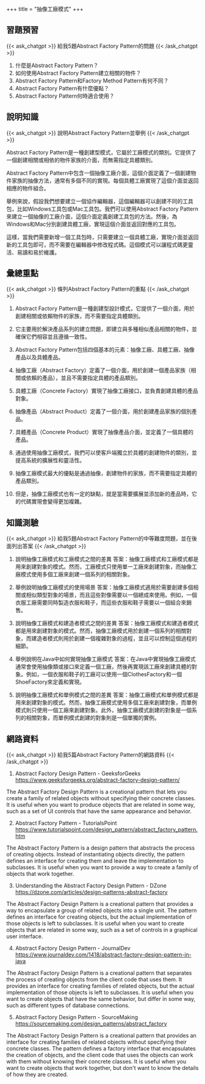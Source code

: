 +++
title = "抽像工廠模式"
+++
## 習題預習
{{< ask_chatgpt >}}
給我5題Abstract Factory Pattern的問題
{{< /ask_chatgpt >}}



1. 什麼是Abstract Factory Pattern？
2. 如何使用Abstract Factory Pattern建立相關的物件？
3. Abstract Factory Pattern和Factory Method Pattern有何不同？
4. Abstract Factory Pattern有什麼優點？
5. Abstract Factory Pattern何時適合使用？   

## 說明知識
{{< ask_chatgpt >}}
說明Abstract Factory Pattern並舉例
{{< /ask_chatgpt >}}



Abstract Factory Pattern是一種創建型模式，它屬於工廠模式的類別。它提供了一個創建相關或相依的物件家族的介面，而無需指定具體類別。

Abstract Factory Pattern中包含一個抽像工廠介面，這個介面定義了一個創建物件家族的抽像方法，通常有多個不同的實現。每個具體工廠實現了這個介面並返回相應的物件組合。

舉例來說，假設我們想要建立一個協作編輯器，這個編輯器可以創建不同的工具包，比如Windows工具包或Mac工具包。我們可以使用Abstract Factory Pattern來建立一個抽像的工廠介面，這個介面定義創建工具包的方法。然後，為Windows和Mac分別創建具體工廠，實現這個介面並返回對應的工具包。

這樣，當我們需要新增一個工具包時，只需要建立一個具體工廠，實現介面並返回新的工具包即可，而不需要在編輯器中修改程式碼。這個模式可以讓程式碼更靈活、易讀和易於維護。   

## 彙總重點
{{< ask_chatgpt >}}
條列Abstract Factory Pattern的重點
{{< /ask_chatgpt >}}



1. Abstract Factory Pattern是一種創建型設計模式，它提供了一個介面，用於創建相關或依賴物件的家族，而不需要指定具體類別。

2. 它主要用於解決產品系列的建立問題，即建立與多種相似產品相關的物件，並確保它們相容並且遵循一致性。

3. Abstract Factory Pattern包括四個基本的元素：抽像工廠、具體工廠、抽像產品以及具體產品。

4. 抽像工廠（Abstract Factory）定義了一個介面，用於創建一個產品家族（相關或依賴的產品），並且不需要指定具體的產品類別。

5. 具體工廠（Concrete Factory）實現了抽像工廠接口，並負責創建具體的產品對象。

6. 抽像產品（Abstract Product）定義了一個介面，用於創建產品家族的個別產品。

7. 具體產品（Concrete Product）實現了抽像產品介面，並定義了一個具體的產品。

8. 通過使用抽像工廠模式，我們可以使客戶端獨立於具體的創建物件的類別，並提高系統的擴展性和靈活性。

9. 抽像工廠模式最大的優點是通過抽像，創建物件的家族，而不需要指定具體的產品類別。

10. 但是，抽像工廠模式也有一定的缺點，就是當需要擴展並添加新的產品時，它的代碼實現會變得更加複雜。   

## 知識測驗
{{< ask_chatgpt >}}
給我5題Abstract Factory Pattern的中等難度問題，並在後面列出答案
{{< /ask_chatgpt >}}



1. 說明抽像工廠模式和工廠模式之間的差異
答案：抽像工廠模式和工廠模式都是用來創建對象的模式。然而，工廠模式只使用單一工廠來創建對象，而抽像工廠模式使用多個工廠來創建一個系列的相關對象。

2. 舉例說明抽像工廠模式的使用場景
答案：抽像工廠模式適用於需要創建多個相關或相似類型對象的場景，而且這些對像需要以一個總成來使用。例如，一個衣服工廠需要同時製造衣服和鞋子，而這些衣服和鞋子需要以一個組合來銷售。

3. 說明抽像工廠模式和建造者模式之間的差異
答案：抽像工廠模式和建造者模式都是用來創建對象的模式。然而，抽像工廠模式用於創建一個系列的相關對象，而建造者模式則用於創建一個複雜對象的過程，並且可以控制這個過程的細節。

4. 舉例說明在Java中如何實現抽像工廠模式
答案：在Java中實現抽像工廠模式通常會使用抽像類或接口來定義一個工廠，然後再實現該工廠來創建具體的對象。例如，一個衣服和鞋子的工廠可以使用一個ClothesFactory和一個ShoeFactory來定義和實現。

5. 說明抽像工廠模式和單例模式之間的差異
答案：抽像工廠模式和單例模式都是用來創建對象的模式。然而，抽像工廠模式使用多個工廠來創建對象，而單例模式則只使用一個工廠來創建對象。此外，抽像工廠模式創建的對象是一個系列的相關對象，而單例模式創建的對象則是一個單獨的實例。   

## 網路資料
{{< ask_chatgpt >}}
給我5篇Abstract Factory Pattern的網路資料
{{< /ask_chatgpt >}}



1. Abstract Factory Design Pattern - GeeksforGeeks
https://www.geeksforgeeks.org/abstract-factory-design-pattern/

The Abstract Factory Design Pattern is a creational pattern that lets you create a family of related objects without specifying their concrete classes. It is useful when you want to produce objects that are related in some way, such as a set of UI controls that have the same appearance and behavior.

2. Abstract Factory Pattern - TutorialsPoint
https://www.tutorialspoint.com/design_pattern/abstract_factory_pattern.htm

The Abstract Factory Pattern is a design pattern that abstracts the process of creating objects. Instead of instantiating objects directly, the pattern defines an interface for creating them and leave the implementation to subclasses. It is useful when you want to provide a way to create a family of objects that work together.

3. Understanding the Abstract Factory Design Pattern - DZone
https://dzone.com/articles/design-patterns-abstract-factory

The Abstract Factory Design Pattern is a creational pattern that provides a way to encapsulate a group of related objects into a single unit. The pattern defines an interface for creating objects, but the actual implementation of those objects is left to subclasses. It is useful when you want to create objects that are related in some way, such as a set of controls in a graphical user interface.

4. Abstract Factory Design Pattern - JournalDev
https://www.journaldev.com/1418/abstract-factory-design-pattern-in-java

The Abstract Factory Design Pattern is a creational pattern that separates the process of creating objects from the client code that uses them. It provides an interface for creating families of related objects, but the actual implementation of those objects is left to subclasses. It is useful when you want to create objects that have the same behavior, but differ in some way, such as different types of database connections.

5. Abstract Factory Design Pattern - SourceMaking
https://sourcemaking.com/design_patterns/abstract_factory

The Abstract Factory Design Pattern is a creational pattern that provides an interface for creating families of related objects without specifying their concrete classes. The pattern defines a factory interface that encapsulates the creation of objects, and the client code that uses the objects can work with them without knowing their concrete classes. It is useful when you want to create objects that work together, but don't want to know the details of how they are created.   

